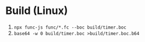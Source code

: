 # Build (Linux)

1. `npx func-js func/*.fc --boc build/timer.boc`
2. `base64 -w 0 build/timer.boc >build/timer.boc.b64`
